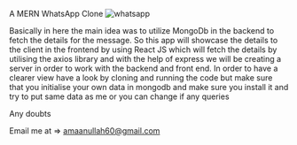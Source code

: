   A MERN WhatsApp Clone
  ![whatsapp](https://user-images.githubusercontent.com/72704839/208254106-c99e2ce2-e9bd-47e5-aedb-6ebc63654d28.PNG)

Basically in here the main idea was to utilize MongoDb in the backend to fetch the details for the message. So this app will showcase the details to the client in the frontend
by using React JS which will fetch the details by utilising the axios library and with the help of express we will be creating a server in order to work with the backend and front end.
In order to have a clearer view have a look by cloning and running the code but make sure that you initialise your own data in mongodb and make sure you install it and try to put same data as me
or you can change if any queries 

Any doubts

Email me at => amaanullah60@gmail.com
